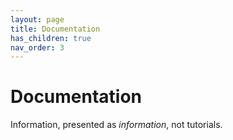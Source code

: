 ```yaml
---
layout: page
title: Documentation
has_children: true
nav_order: 3
---
```


# Documentation

Information, presented as *information*, not tutorials. 